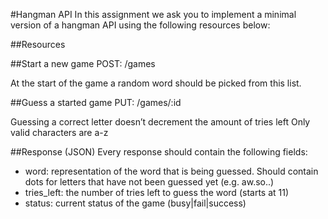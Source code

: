 #Hangman API
In this assignment we ask you to implement a minimal version of a hangman API using the following resources below:

##Resources

##Start a new game
POST: /games

At the start of the game a random word should be picked from this list.


##Guess a started game
PUT: /games/:id

Guessing a correct letter doesn’t decrement the amount of tries left
Only valid characters are a-z

##Response (JSON)
Every response should contain the following fields:

* word: representation of the word that is being guessed. Should contain dots for letters that have not been guessed yet (e.g. aw.so..)
* tries_left: the number of tries left to guess the word (starts at 11)
* status: current status of the game (busy|fail|success)
